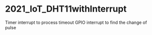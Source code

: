 # 2021_IoT_DHT11withInterrupt
Timer interrupt to process timeout
GPIO interrupt to find the change of pulse
